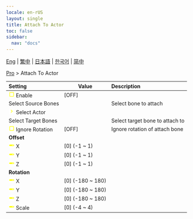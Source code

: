 ```yaml
---
locale: en-rUS
layout: single
title: Attach To Actor
toc: false
sidebar:
  nav: "docs"
---
```

[Eng](/dancexr/menu/2025.4/actor/attach_to_actor) | [繁中](/tw/dancexr/menu/2025.4/actor/attach_to_actor) | [日本語](/jp/dancexr/menu/2025.4/actor/attach_to_actor) | [한국어](/kr/dancexr/menu/2025.4/actor/attach_to_actor) | [简中](/zh/dancexr/menu/2025.4/actor/attach_to_actor)

[Pro](../menu#Pro) > Attach To Actor



| Setting | Value | Description |
| :--- | --- | :--- |
|<nobr><img src="/images/icon/ic_check_off.png" alt="check off icon"/> Enable</nobr>| [OFF] | 
|<nobr> Select Source Bones</nobr>|| Select bone to attach
|<nobr><img src="/images/icon/ic_chevron.png" alt="chevron icon"/> Select Actor</nobr>|  |  |
|<nobr> Select Target Bones</nobr>|| Select target bone to attach to
|<nobr><img src="/images/icon/ic_check_off.png" alt="check off icon"/> Ignore Rotation</nobr>| [OFF] | Ignore rotation of attach bone
|<nobr> <b>Offset</b></nobr>|| 
|<nobr><img src="/images/icon/ic_slider.png" alt="slider icon"/> X</nobr>| [0] (-1 ~ 1) | 
|<nobr><img src="/images/icon/ic_slider.png" alt="slider icon"/> Y</nobr>| [0] (-1 ~ 1) | 
|<nobr><img src="/images/icon/ic_slider.png" alt="slider icon"/> Z</nobr>| [0] (-1 ~ 1) | 
|<nobr> <b>Rotation</b></nobr>|| 
|<nobr><img src="/images/icon/ic_slider.png" alt="slider icon"/> X</nobr>| [0] (-180 ~ 180) | 
|<nobr><img src="/images/icon/ic_slider.png" alt="slider icon"/> Y</nobr>| [0] (-180 ~ 180) | 
|<nobr><img src="/images/icon/ic_slider.png" alt="slider icon"/> Z</nobr>| [0] (-180 ~ 180) | 
|<nobr><img src="/images/icon/ic_slider.png" alt="slider icon"/> Scale</nobr>| [0] (-4 ~ 4) | 
